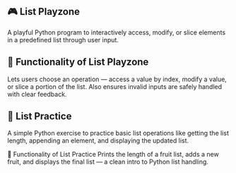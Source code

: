 ## 🎮 List Playzone
A playful Python program to interactively access, modify, or slice elements in a predefined list through user input.

## 📌 Functionality of List Playzone
Lets users choose an operation — access a value by index, modify a value, or slice a portion of the list. Also ensures invalid inputs are safely handled with clear feedback.





## 🍍 List Practice
A simple Python exercise to practice basic list operations like getting the list length, appending an element, and displaying the updated list.

📌 Functionality of List Practice
Prints the length of a fruit list, adds a new fruit, and displays the final list — a clean intro to Python list handling.
